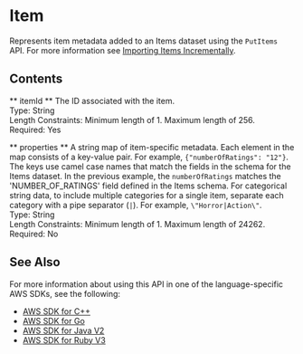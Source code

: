# Item<a name="API_UBS_Item"></a>

Represents item metadata added to an Items dataset using the `PutItems` API\. For more information see [Importing Items Incrementally](https://docs.aws.amazon.com/personalize/latest/dg/importing-items.html)\. 

## Contents<a name="API_UBS_Item_Contents"></a>

 ** itemId **   <a name="personalize-Type-UBS_Item-itemId"></a>
The ID associated with the item\.  
Type: String  
Length Constraints: Minimum length of 1\. Maximum length of 256\.  
Required: Yes

 ** properties **   <a name="personalize-Type-UBS_Item-properties"></a>
A string map of item\-specific metadata\. Each element in the map consists of a key\-value pair\. For example, `{"numberOfRatings": "12"}`\.  
The keys use camel case names that match the fields in the schema for the Items dataset\. In the previous example, the `numberOfRatings` matches the 'NUMBER\_OF\_RATINGS' field defined in the Items schema\. For categorical string data, to include multiple categories for a single item, separate each category with a pipe separator \(`|`\)\. For example, `\"Horror|Action\"`\.  
Type: String  
Length Constraints: Minimum length of 1\. Maximum length of 24262\.  
Required: No

## See Also<a name="API_UBS_Item_SeeAlso"></a>

For more information about using this API in one of the language\-specific AWS SDKs, see the following:
+  [AWS SDK for C\+\+](https://docs.aws.amazon.com/goto/SdkForCpp/personalize-events-2018-03-22/Item) 
+  [AWS SDK for Go](https://docs.aws.amazon.com/goto/SdkForGoV1/personalize-events-2018-03-22/Item) 
+  [AWS SDK for Java V2](https://docs.aws.amazon.com/goto/SdkForJavaV2/personalize-events-2018-03-22/Item) 
+  [AWS SDK for Ruby V3](https://docs.aws.amazon.com/goto/SdkForRubyV3/personalize-events-2018-03-22/Item) 